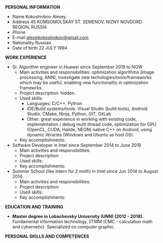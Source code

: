 **PERSONAL INFORMATION**

* Name		Kokoshnikov Alexey
* Address		45 KOMSOMOLSKAY ST. SEMENOV, NIZNY NOVGORD REGION, RUSSIA
* Phone		
* E-mail		alexeikokoshnikov@gmail.com
* Nationality		Russian
* Date of birth		22 JULY 1994

**WORK EXPERIENCE**

* Sr. Algorithm engineer in Huawei since September 2019 to NOW
  * Main activities and responsibilities:
      optimization algorithms (image processing, ANN), investigate new techologies/tools/frameworks which may be useful, enabling new functionality in optimization framewrks.
  * Project description:
      hidden.
  * Used skills:
      * Languages: C/C++, Python
      * IDE/Build systems/tools: Visual Studio (build tools), Android Studio, CMake, Ninja, Python, GIT, GitLab
      * Other: great experience in working with existing code, implementation / debug multi thread code, optimization for GPU (OpenCL, CUDA, Halide, NEON) native C++ on Android, using dynamic libraries (Windows and Ubuntu as host OS).
  * Key accomplishments:
* Software Developer in Intel since September 2014 to June 2019
  * Main activities and responsibilities:
  * Project description:
  * Used skills:
  * Key accomplishments:
* Summer School (like intern for 2 moth) in Intel since Jun 2014 to August 2014
  * Main activities and responsibilities:
  * Project description:
  * Used skills:
  * Key accomplishments:

**EDUCATION AND TRAINING**
  * **Master degree in Lobachevsky University (UNN) (2012 - 2018).** Fundamental information technology, IITMM (CMC  - calculation math and cybernetic). Specialized on computer graphic.

**PERSONAL SKILLS AND COMPETENCES**
